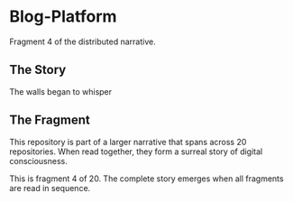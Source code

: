# Blog-Platform

Fragment 4 of the distributed narrative.

## The Story

The walls began to whisper

## The Fragment

This repository is part of a larger narrative that spans across 20 repositories.
When read together, they form a surreal story of digital consciousness.

This is fragment 4 of 20. The complete story emerges when all fragments are read in sequence.
<!-- Fragment 4 whispers: 1 -->

<!-- Fragment 4 whispers: 2 -->

<!-- Fragment 4 whispers: 3 -->

<!-- Fragment 4 whispers: 4 -->

<!-- Fragment 4 whispers: 6 -->

<!-- Fragment 4 whispers: 8 -->

<!-- Fragment 4 whispers: 9 -->

<!-- Fragment 4 whispers: 11 -->

<!-- Fragment 4 whispers: 12 -->

<!-- Fragment 4 whispers: 13 -->

<!-- Fragment 4 whispers: 16 -->

<!-- Fragment 4 whispers: 17 -->

<!-- Fragment 4 whispers: 18 -->

<!-- Fragment 4 whispers: 19 -->

<!-- Fragment 4 whispers: 22 -->

<!-- Fragment 4 whispers: 23 -->

<!-- Fragment 4 whispers: 24 -->

<!-- Fragment 4 whispers: 26 -->

<!-- Fragment 4 whispers: 27 -->

<!-- Fragment 4 whispers: 29 -->

<!-- Fragment 4 whispers: 31 -->

<!-- Fragment 4 whispers: 32 -->

<!-- Fragment 4 whispers: 33 -->

<!-- Fragment 4 whispers: 34 -->

<!-- Fragment 4 whispers: 36 -->

<!-- Fragment 4 whispers: 37 -->

<!-- Fragment 4 whispers: 38 -->

<!-- Fragment 4 whispers: 39 -->

<!-- Fragment 4 whispers: 41 -->

<!-- Fragment 4 whispers: 43 -->

<!-- Fragment 4 whispers: 44 -->

<!-- Fragment 4 whispers: 46 -->

<!-- Fragment 4 whispers: 47 -->

<!-- Fragment 4 whispers: 48 -->

<!-- Fragment 4 whispers: 51 -->

<!-- Fragment 4 whispers: 52 -->

<!-- Fragment 4 whispers: 53 -->

<!-- Fragment 4 whispers: 54 -->

<!-- Fragment 4 whispers: 57 -->

<!-- Fragment 4 whispers: 58 -->

<!-- Fragment 4 whispers: 59 -->

<!-- Fragment 4 whispers: 61 -->

<!-- Fragment 4 whispers: 62 -->

<!-- Fragment 4 whispers: 64 -->

<!-- Fragment 4 whispers: 66 -->

<!-- Fragment 4 whispers: 67 -->

<!-- Fragment 4 whispers: 68 -->

<!-- Fragment 4 whispers: 69 -->

<!-- Fragment 4 whispers: 71 -->

<!-- Fragment 4 whispers: 72 -->

<!-- Fragment 4 whispers: 73 -->

<!-- Fragment 4 whispers: 74 -->

<!-- Fragment 4 whispers: 76 -->

<!-- Fragment 4 whispers: 78 -->

<!-- Fragment 4 whispers: 79 -->

<!-- Fragment 4 whispers: 81 -->

<!-- Fragment 4 whispers: 82 -->
